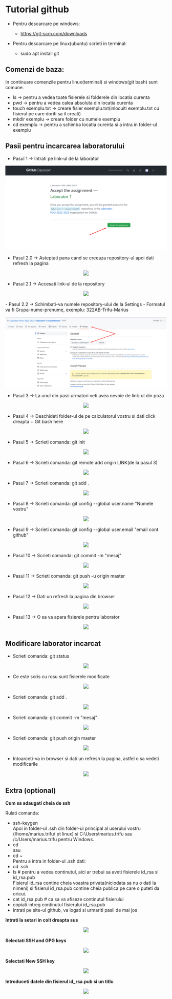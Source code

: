 # Tutorial github

 - Pentru descarcare pe windows:
   - https://git-scm.com/downloads

 - Pentru descarcare pe linux(ubuntu) scrieti in terminal:
   - sudo apt install git

## Comenzi de baza:

In continuare comenzile pentru linux(terminal) si windows(git bash) sunt comune.
- ls -> pentru a vedea toate fisierele si folderele din locatia curenta
- pwd -> pentru a vedea calea absoluta din locatia curenta
- touch exemplu.txt -> creare fisier exemplu.txt(inlocuiti exemplu.txt cu fisierul pe care doriti sa il creati)
- mkdir exemplu -> creare folder cu numele exemplu
- cd exemplu -> pentru a schimba locatia curenta si a intra in folder-ul exemplu

## Pasii pentru incarcarea laboratorului

- Pasul 1 -> Intrati pe link-ul de la laborator
<p align="center">
  <img src="https://github.com/Laborator-POO-2022-2023/Tutorial/blob/main/1.png" />
</p>

- Pasul 2.0 -> Asteptati pana cand se creeaza repository-ul apoi dati refresh la pagina
<p align="center">
  <img src="https://github.com/Laborator-POO-2021/Tutorial-upload/blob/master/pasul2.0.png" />
</p>

- Pasul 2.1 -> Accesati link-ul de la repository
<p align="center">
  <img src="https://github.com/Laborator-POO-2021/Tutorial-upload/blob/master/pasul2.png" />
</p>
- Pasul 2.2 -> Schimbati-va numele repository-ului de la Settings
   - Formatul va fi Grupa-nume-prenume, exemplu: 322AB-Trifu-Marius
<p align="center">
  <img src="https://github.com/Laborator-POO-2022-2023/Tutorial/blob/main/5.png" />
</p>

- Pasul 3 -> La unul din pasii urmatori veti avea nevoie de link-ul din poza
<p align="center">
  <img src="https://github.com/Laborator-POO-2021/Tutorial-upload/blob/master/pasul3.png" />
</p>

- Pasul 4 -> Deschideti folder-ul de pe calculatorul vostru si dati click dreapta + Git bash here
<p align="center">
  <img src="https://github.com/Laborator-POO-2021/Tutorial-upload/blob/master/pasul4.png" />
</p>

- Pasul 5 -> Scrieti comanda: git init
<p align="center">
  <img src="https://github.com/Laborator-POO-2021/Tutorial-upload/blob/master/pasul5.png" />
</p>

- Pasul 6 -> Scrieti comanda: git remote add origin LINK(de la pasul 3)
<p align="center">
  <img src="https://github.com/Laborator-POO-2021/Tutorial-upload/blob/master/pasul6.png" />
</p>

- Pasul 7 -> Scrieti comanda: git add .
<p align="center">
  <img src="https://github.com/Laborator-POO-2021/Tutorial-upload/blob/master/pasul7.png" />
</p>

- Pasul 8 -> Scrieti comanda: git config --global user.name "Numele vostru"
<p align="center">
  <img src="https://github.com/Laborator-POO-2021/Tutorial-upload/blob/master/pasul8.png" />
</p>

- Pasul 9 -> Scrieti comanda: git config --global user.email "email cont github"
<p align="center">
  <img src="https://github.com/Laborator-POO-2021/Tutorial-upload/blob/master/pasul9.png" />
</p>

- Pasul 10 -> Scrieti comanda: git commit -m "mesaj"
<p align="center">
  <img src="https://github.com/Laborator-POO-2021/Tutorial-upload/blob/master/pasul10.png" />
</p>

- Pasul 11 -> Scrieti comanda: git push -u origin master
<p align="center">
  <img src="https://github.com/Laborator-POO-2021/Tutorial-upload/blob/master/pasul11.png" />
</p>

- Pasul 12 -> Dati un refresh la pagina din browser
<p align="center">
  <img src="https://github.com/Laborator-POO-2021/Tutorial-upload/blob/master/pasul12.png" />
</p>

- Pasul 13 -> O sa va apara fisierele pentru laborator
<p align="center">
  <img src="https://github.com/Laborator-POO-2021/Tutorial-upload/blob/master/pasul13.png" />
</p>

## Modificare laborator incarcat

- Scrieti comanda: git status
<p align="center">
  <img src="https://github.com/Laborator-POO-2021/Tutorial-upload/blob/master/pas1.png" />
</p>

- Ce este scris cu rosu sunt fisierele modificate
<p align="center">
  <img src="https://github.com/Laborator-POO-2021/Tutorial-upload/blob/master/pas2.png" />
</p>

- Scrieti comanda: git add .
<p align="center">
  <img src="https://github.com/Laborator-POO-2021/Tutorial-upload/blob/master/pas3.png" />
</p>

- Scrieti comanda: git commit -m "mesaj"
<p align="center">
  <img src="https://github.com/Laborator-POO-2021/Tutorial-upload/blob/master/pas4.png" />
</p>

- Scrieti comanda: git push origin master
<p align="center">
  <img src="https://github.com/Laborator-POO-2021/Tutorial-upload/blob/master/pas5.png" />
</p>

- Intoarceti-va in browser si dati un refresh la pagina, astfel o sa vedeti modificarile
<p align="center">
  <img src="https://github.com/Laborator-POO-2021/Tutorial-upload/blob/master/pas6.png" />
</p>

## Extra (optional)

**Cum sa adaugati cheia de ssh**

Rulati comanda:
- ssh-keygen\
Apoi in folder-ul .ssh din folder-ul principal al userului vostru (/home/marius.trifu/ pt linux) si C:\Users\marius.trifu sau /c/Users/marius.trifu pentru Windows.
- cd\
sau
- cd ~\
Pentru a intra in folder-ul .ssh dati:
- cd .ssh
- ls # pentru a vedea continutul, aici ar trebui sa aveti fisierele id_rsa si id_rsa.pub\
Fisierul id_rsa contine cheia voastra privata(niciodata sa nu o dati la nimeni) si fisierul id_rsa.pub contine cheia publica pe care o puteti da oricui.
- cat id_rsa.pub # ca sa va afiseze continutul fisierului
- copiati intreg continutul fisierului id_rsa.pub
- intrati pe site-ul github, va logati si urmariti pasii de mai jos

<p><b>Intrati la setari in colt dreapta sus</b></p>

<p align="center">
  <img src="https://github.com/Laborator-POO-2021/Tutorial-upload/blob/master/Screenshot_4.png" />
</p>
<p><b>Selectati SSH and GPG keys</b></p>

<p align="center">
  <img src="https://github.com/Laborator-POO-2021/Tutorial-upload/blob/master/Screenshot_5.png" />
</p>
<p><b>Selectati New SSH key</b></p>

<p align="center">
  <img src="https://github.com/Laborator-POO-2021/Tutorial-upload/blob/master/Screenshot_7.png" />
</p>
<p><b>Introduceti datele din fisierul id_rsa.pub si un titlu</b></p>

<p align="center">
  <img src="https://github.com/Laborator-POO-2021/Tutorial-upload/blob/master/Screenshot_6.png" />
</p>
